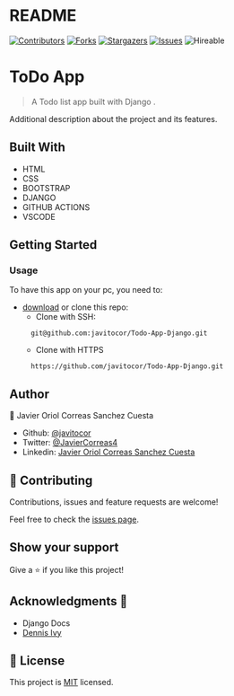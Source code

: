# README
<!--
This README would normally document whatever steps are necessary to get the
application up and running.

Things you may want to c<!--
*** Thanks for checking out this README Template. If you have a suggestion that would
*** make this better, please fork the repo and create a pull request or simply open
*** an issue with the tag "enhancement".
*** Thanks again! Now go create something AMAZING! :D
-->

<!-- PROJECT SHIELDS -->
<!--
*** I'm using markdown "reference style" links for readability.
*** Reference links are enclosed in brackets [ ] instead of parentheses ( ).
*** See the bottom of this document for the declaration of the reference variables
*** for contributors-url, forks-url, etc. This is an optional, concise syntax you may use.
*** https://www.markdownguide.org/basic-syntax/#reference-style-links
-->
[![Contributors][contributors-shield]][contributors-url] 
[![Forks][forks-shield]][forks-url] 
[![Stargazers][stars-shield]][stars-url] 
[![Issues][issues-shield]][issues-url] 
![Hireable](https://cdn.rawgit.com/hiendv/hireable/master/styles/default/yes.svg) 

# ToDo App

>  A Todo list app built with Django .

Additional description about the project and its features.

## Built With

- HTML 
- CSS
- BOOTSTRAP
- DJANGO
- GITHUB ACTIONS
- VSCODE

## Getting Started
### Usage
To have this app on your pc, you need to:
* [download](https://github.com/javitocor/Todo-App-Django/archive/main.zip) or clone this repo:
  - Clone with SSH:
  ```
    git@github.com:javitocor/Todo-App-Django.git
  ```
  - Clone with HTTPS
  ```
    https://github.com/javitocor/Todo-App-Django.git
  ```

## Author

👤 Javier Oriol Correas Sanchez Cuesta 
- Github: [@javitocor](https://github.com/javitocor) 
- Twitter: [@JavierCorreas4](https://twitter.com/JavierCorreas4) 
- Linkedin: [Javier Oriol Correas Sanchez Cuesta](https://www.linkedin.com/in/javier-correas-sanchez-cuesta-15289482/) 

## 🤝 Contributing

Contributions, issues and feature requests are welcome!

Feel free to check the [issues page](https://github.com/javitocor/Todo-App-Django/issues).

## Show your support

Give a ⭐️ if you like this project!

## Acknowledgments 🚀

- Django Docs
- [Dennis Ivy](https://twitter.com/dennisivy11)

## 📝 License

This project is [MIT](lic.url) licensed.

<!-- MARKDOWN LINKS & IMAGES -->
<!-- https://www.markdownguide.org/basic-syntax/#reference-style-links -->
[contributors-shield]: https://img.shields.io/github/contributors/javitocor/Todo-App-Django.svg?style=flat-square
[contributors-url]: https://github.com/javitocor/Todo-App-Django/graphs/contributors
[forks-shield]: https://img.shields.io/github/forks/javitocor/Todo-App-Django.svg?style=flat-square
[forks-url]: https://github.com/javitocor/Todo-App-Django/network/members
[stars-shield]: https://img.shields.io/github/stars/javitocor/Todo-App-Django.svg?style=flat-square
[stars-url]: https://github.com/javitocor/Todo-App-Django/stargazers
[issues-shield]: https://img.shields.io/github/issues/javitocor/Todo-App-Django.svg?style=flat-square
[issues-url]: https://github.com/javitocor/Todo-App-Django/issuesover:
